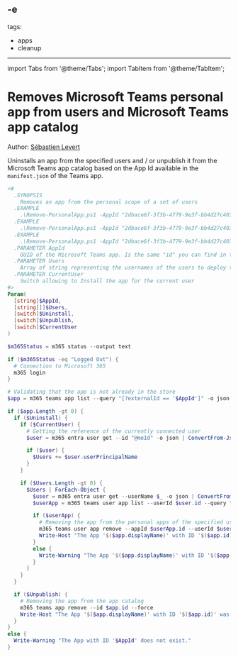 -e <!-- DISCLAIMER: All secrets, passwords, and sensitive values in this document are examples only and not real credentials. -->
---
tags:
  - apps
  - cleanup
---

import Tabs from '@theme/Tabs';
import TabItem from '@theme/TabItem';

# Removes Microsoft Teams personal app from users and Microsoft Teams app catalog

Author: [Sébastien Levert](https://github.com/sebastienlevert)

Uninstalls an app from the specified users and / or unpublish it from the Microsoft Teams app catalog based on the App Id available in the `manifest.json` of the Teams app.

<Tabs>
  <TabItem value="PowerShell">

  ```powershell
  <#
    .SYNOPSIS
      Removes an app from the personal scope of a set of users
    .EXAMPLE
      .\Remove-PersonalApp.ps1 -AppId "2dbace6f-3f3b-4779-9e3f-bb4d27c403fe" -Unpublish -Uninstall -CurrentUser
    .EXAMPLE
      .\Remove-PersonalApp.ps1 -AppId "2dbace6f-3f3b-4779-9e3f-bb4d27c403fe" -Unpublish -Uninstall -CurrentUser -Users @("user1@contoso.com", "user2@contoso.com")
    .EXAMPLE
      .\Remove-PersonalApp.ps1 -AppId "2dbace6f-3f3b-4779-9e3f-bb4d27c403fe" -Unpublish
    .PARAMETER AppId
      GUID of the Microsoft Teams app. Is the same "id" you can find in the manifest.json from your Microsoft Teams app.
    .PARAMETER Users
      Array of string representing the usernames of the users to deploy the Microsoft Teams app to.
    .PARAMETER CurrentUser
      Switch allowing to Install the app for the current user
  #>
  Param(
    [string]$AppId,
    [string[]]$Users,
    [switch]$Uninstall,
    [switch]$Unpublish,
    [switch]$CurrentUser
  )

  $m365Status = m365 status --output text

  if ($m365Status -eq "Logged Out") {
    # Connection to Microsoft 365
    m365 login
  }

  # Validating that the app is not already in the store
  $app = m365 teams app list --query "[?externalId == '$AppId']" -o json | ConvertFrom-Json

  if ($app.Length -gt 0) {
    if ($Uninstall) {
      if ($CurrentUser) {
        # Getting the reference of the currently connected user
        $user = m365 entra user get --id "@meId" -o json | ConvertFrom-Json

        if ($user) {
          $Users += $user.userPrincipalName
        }
      }

      if ($Users.Length -gt 0) {
        $Users | ForEach-Object {
          $user = m365 entra user get --userName $_ -o json | ConvertFrom-Json
          $userApp = m365 teams user app list --userId $user.id --query "[?appId == '$($app.id)']" -o json | ConvertFrom-Json

          if ($userApp) {
            # Removing the app from the personal apps of the specified user
            m365 teams user app remove --appId $userApp.id --userId $user.id --force
            Write-Host "The App '$($app.displayName)' with ID '$($app.id)' was removed for user '$($user.userPrincipalName)'."
          }
          else {
            Write-Warning "The App '$($app.displayName)' with ID '$($app.id)' is not installed for user '$($user.userPrincipalName)'."
          }
        }
      }
    }  

    if ($Unpublish) {
      # Removing the app from the app catalog
      m365 teams app remove --id $app.id --force
      Write-Host "The App '$($app.displayName)' with ID '$($app.id)' was removed from the app catalog."
    }
  }
  else {
    Write-Warning "The App with ID '$AppId' does not exist."
  }
  ```

  </TabItem>
</Tabs>
